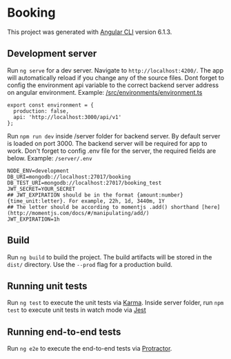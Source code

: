 # Booking

This project was generated with [Angular CLI](https://github.com/angular/angular-cli) version 6.1.3.

## Development server

Run `ng serve` for a dev server. Navigate to `http://localhost:4200/`. The app will automatically reload if you change any of the source files. Dont forget to config the environment api variable to the correct backend server address on angular environment.
Example:
[/src/environments/environment.ts](https://github.com/bruno-lombardi/booking-angular/blob/master/src/environments/environment.ts)
```
export const environment = {
  production: false,
  api: 'http://localhost:3000/api/v1'
};

```
Run `npm run dev` inside /server folder for backend server. By default server is loaded on port 3000. The backend server will be required for app to work. Don't forget to config .env file for the server, the required fields are below.
Example:
`/server/.env`
```
NODE_ENV=development
DB_URI=mongodb://localhost:27017/booking
DB_TEST_URI=mongodb://localhost:27017/booking_test
JWT_SECRET=YOUR_SECRET
## JWT_EXPIRATION should be in the format {amount:number}{time_unit:letter}. For example, 22h, 1d, 3440m, 1Y
## The letter should be according to momentjs .add() shorthand [here](http://momentjs.com/docs/#/manipulating/add/)
JWT_EXPIRATION=1h
```

## Build

Run `ng build` to build the project. The build artifacts will be stored in the `dist/` directory. Use the `--prod` flag for a production build.

## Running unit tests

Run `ng test` to execute the unit tests via [Karma](https://karma-runner.github.io).
Inside server folder, run `npm test` to execute unit tests in watch mode via [Jest](https://jestjs.io/)

## Running end-to-end tests

Run `ng e2e` to execute the end-to-end tests via [Protractor](http://www.protractortest.org/).

